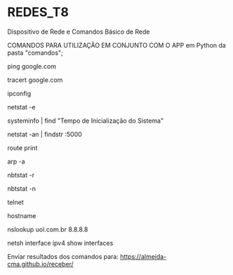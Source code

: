 # REDES_T8
Dispositivo de Rede e Comandos Básico de Rede

COMANDOS PARA UTILIZAÇÃO EM CONJUNTO COM O APP em Python da pasta "comandos";

ping google.com

tracert google.com

ipconfig

netstat -e

systeminfo | find "Tempo de Inicialização do Sistema"

netstat -an | findstr :5000

route print

arp -a

nbtstat -r

nbtstat -n

telnet

hostname

nslookup uol.com.br 8.8.8.8

netsh interface ipv4 show interfaces

Enviar resultados dos comandos para:
https://almeida-cma.github.io/receber/


